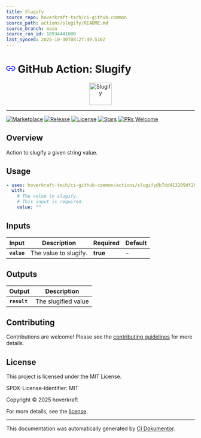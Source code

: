 ```yaml
---
title: Slugify
source_repo: hoverkraft-tech/ci-github-common
source_path: actions/slugify/README.md
source_branch: main
source_run_id: 18934441600
last_synced: 2025-10-30T08:27:49.516Z
---
```


<!-- header:start -->

# ![Icon](data:image/svg+xml;base64,PHN2ZyB4bWxucz0iaHR0cDovL3d3dy53My5vcmcvMjAwMC9zdmciIHdpZHRoPSIyNCIgaGVpZ2h0PSIyNCIgdmlld0JveD0iMCAwIDI0IDI0IiBmaWxsPSJub25lIiBzdHJva2U9ImN1cnJlbnRDb2xvciIgc3Ryb2tlLXdpZHRoPSIyIiBzdHJva2UtbGluZWNhcD0icm91bmQiIHN0cm9rZS1saW5lam9pbj0icm91bmQiIGNsYXNzPSJmZWF0aGVyIGZlYXRoZXItbGluay0yIiBjb2xvcj0iYmx1ZSI+PHBhdGggZD0iTTE1IDdoM2E1IDUgMCAwIDEgNSA1IDUgNSAwIDAgMS01IDVoLTNtLTYgMEg2YTUgNSAwIDAgMS01LTUgNSA1IDAgMCAxIDUtNWgzIj48L3BhdGg+PGxpbmUgeDE9IjgiIHkxPSIxMiIgeDI9IjE2IiB5Mj0iMTIiPjwvbGluZT48L3N2Zz4=) GitHub Action: Slugify

<div align="center">
  <img src="../../.github/logo.svg" width="60px" align="center" alt="Slugify" />
</div>

---

<!-- header:end -->

<!-- badges:start -->

[![Marketplace](https://img.shields.io/badge/Marketplace-slugify-blue?logo=github-actions)](https://github.com/marketplace/actions/slugify)
[![Release](https://img.shields.io/github/v/release/hoverkraft-tech/ci-github-common)](https://github.com/hoverkraft-tech/ci-github-common/releases)
[![License](https://img.shields.io/github/license/hoverkraft-tech/ci-github-common)](http://choosealicense.com/licenses/mit/)
[![Stars](https://img.shields.io/github/stars/hoverkraft-tech/ci-github-common?style=social)](https://img.shields.io/github/stars/hoverkraft-tech/ci-github-common?style=social)
[![PRs Welcome](https://img.shields.io/badge/PRs-welcome-brightgreen.svg)](https://github.com/hoverkraft-tech/ci-github-common/blob/main/CONTRIBUTING.md)

<!-- badges:end -->

<!-- overview:start -->

## Overview

Action to slugify a given string value.

<!-- overview:end -->

<!-- usage:start -->

## Usage

```yaml
- uses: hoverkraft-tech/ci-github-common/actions/slugify@b7dd413209df265bef8d7eb0efb117eaabc684c4 # 0.27.0
  with:
    # The value to slugify.
    # This input is required.
    value: ""
```

<!-- usage:end -->

<!-- inputs:start -->

## Inputs

| **Input**   | **Description**       | **Required** | **Default** |
| ----------- | --------------------- | ------------ | ----------- |
| **`value`** | The value to slugify. | **true**     | -           |

<!-- inputs:end -->

<!-- secrets:start -->
<!-- secrets:end -->

<!-- outputs:start -->

## Outputs

| **Output**   | **Description**     |
| ------------ | ------------------- |
| **`result`** | The slugified value |

<!-- outputs:end -->

<!-- examples:start -->
<!-- examples:end -->

<!--
// jscpd:ignore-start
-->

<!-- contributing:start -->

## Contributing

Contributions are welcome! Please see the [contributing guidelines](https://github.com/hoverkraft-tech/ci-github-common/blob/main/CONTRIBUTING.md) for more details.

<!-- contributing:end -->

<!-- security:start -->
<!-- security:end -->

<!-- license:start -->

## License

This project is licensed under the MIT License.

SPDX-License-Identifier: MIT

Copyright © 2025 hoverkraft

For more details, see the [license](http://choosealicense.com/licenses/mit/).

<!-- license:end -->

<!-- generated:start -->

---

This documentation was automatically generated by [CI Dokumentor](https://github.com/hoverkraft-tech/ci-dokumentor).

<!-- generated:end -->

<!--
// jscpd:ignore-end
-->
